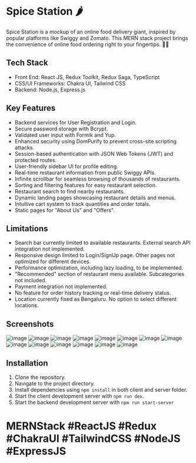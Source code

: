 # Spice Station 🌶️

Spice Station is a mockup of an online food delivery giant, inspired by popular platforms like Swiggy and Zomato. This MERN stack project brings the convenience of online food ordering right to your fingertips. 🍔🚀

## Tech Stack

- Front End: React JS, Redux Toolkit, Redux Saga, TypeScript
- CSS/UI Frameworks: Chakra UI, Tailwind CSS
- Backend: Node.js, Express.js

## Key Features

- Backend services for User Registration and Login.
- Secure password storage with Bcrypt.
- Validated user input with Formik and Yup.
- Enhanced security using DomPurify to prevent cross-site scripting attacks.
- Session-based authentication with JSON Web Tokens (JWT) and protected routes.
- User-friendly sidebar UI for profile editing.
- Real-time restaurant information from public Swiggy APIs.
- Infinite scrollbar for seamless browsing of thousands of restaurants.
- Sorting and filtering features for easy restaurant selection.
- Restaurant search to find nearby restaurants.
- Dynamic landing pages showcasing restaurant details and menus.
- Intuitive cart system to track quantities and order totals.
- Static pages for "About Us" and "Offers".

## Limitations

- Search bar currently limited to available restaurants. External search API integration not implemented.
- Responsive design limited to Login/SignUp page. Other pages not optimized for different devices.
- Performance optimization, including lazy loading, to be implemented.
- "Recommended" section of restaurant menu available. Subcategories not included.
- Payment integration not implemented.
- No feature for order history tracking or real-time delivery status.
- Location currently fixed as Bengaluru. No option to select different locations.

## Screenshots
![image](https://github.com/Dave-Rushabh/MERN-Food-app/assets/93786802/a695428d-b969-4296-b61f-3b0938be4746)
![image](https://github.com/Dave-Rushabh/MERN-Food-app/assets/93786802/74e27afa-ef82-4438-a067-f3390e22b071)
![image](https://github.com/Dave-Rushabh/MERN-Food-app/assets/93786802/b1c15d8f-ad74-4fe4-9e81-482d7b36290c)
![image](https://github.com/Dave-Rushabh/MERN-Food-app/assets/93786802/310a89ee-d0af-494e-8fdc-b41b66f78907)
![image](https://github.com/Dave-Rushabh/MERN-Food-app/assets/93786802/54491352-9c6d-415b-87ce-9655abe7bc12)
![image](https://github.com/Dave-Rushabh/MERN-Food-app/assets/93786802/cca9f116-804d-4865-b5a7-8d2e831b2b05)
![image](https://github.com/Dave-Rushabh/MERN-Food-app/assets/93786802/792c050c-7c26-44c9-bde9-d83fcb6992d5)
![image](https://github.com/Dave-Rushabh/MERN-Food-app/assets/93786802/c8dccfd0-0410-4f81-8cc2-3a1eb0c4c30b)
![image](https://github.com/Dave-Rushabh/MERN-Food-app/assets/93786802/c473e84b-1e6a-4848-9213-e6adb877e89a)
![image](https://github.com/Dave-Rushabh/MERN-Food-app/assets/93786802/3d027501-d9d7-4176-9c56-b44faf54d27d)
![image](https://github.com/Dave-Rushabh/MERN-Food-app/assets/93786802/6296d1ab-ceff-472e-ac36-1c3fe7fe0beb)
![image](https://github.com/Dave-Rushabh/MERN-Food-app/assets/93786802/0b3bae11-da5e-407e-8bd7-91d9ac66e84e)
![image](https://github.com/Dave-Rushabh/MERN-Food-app/assets/93786802/431d85ca-38ed-45eb-827c-7b5acbfed2ce)
![image](https://github.com/Dave-Rushabh/MERN-Food-app/assets/93786802/84806c01-b629-450b-8731-f7a4b9e7cc06)




## Installation

1. Clone the repository.
2. Navigate to the project directory.
3. Install dependencies using `npm install` in both client and server folder.
4. Start the client development server with `npm run dev`.
5. Start the backend development server with `npm run start-server`

# MERNStack #ReactJS #Redux #ChakraUI #TailwindCSS #NodeJS #ExpressJS

